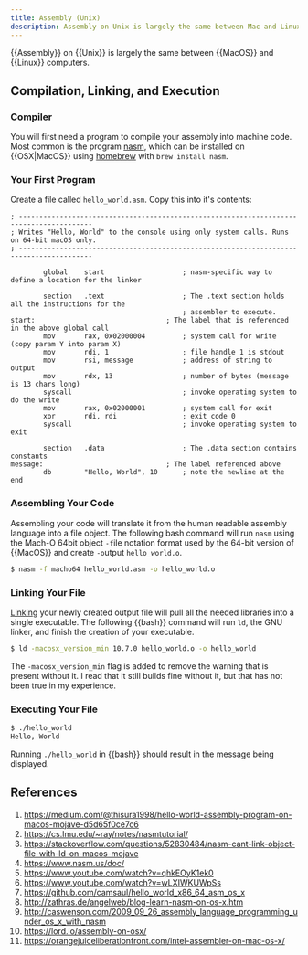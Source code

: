 ```yaml
---
title: Assembly (Unix)
description: Assembly on Unix is largely the same between Mac and Linux computers.
---
```


{{Assembly}} on {{Unix}} is largely the same between {{MacOS}} and {{Linux}} computers.

## Compilation, Linking, and Execution

### Compiler

You will first need a program to compile your assembly into machine code. Most common is the program [nasm][], which can be installed on {{OSX|MacOS}} using [homebrew][] with `brew install nasm`.

### Your First Program

Create a file called `hello_world.asm`. Copy this into it's contents:

```assembly
; ----------------------------------------------------------------------------------------
; Writes "Hello, World" to the console using only system calls. Runs on 64-bit macOS only.
; ----------------------------------------------------------------------------------------
 
        global    start                   ; nasm-specific way to define a location for the linker
 
        section   .text                   ; The .text section holds all the instructions for the 
                                          ; assembler to execute.
start:                                ; The label that is referenced in the above global call
        mov       rax, 0x02000004         ; system call for write (copy param Y into param X)
        mov       rdi, 1                  ; file handle 1 is stdout
        mov       rsi, message            ; address of string to output
        mov       rdx, 13                 ; number of bytes (message is 13 chars long)
        syscall                           ; invoke operating system to do the write
        mov       rax, 0x02000001         ; system call for exit
        xor       rdi, rdi                ; exit code 0
        syscall                           ; invoke operating system to exit
 
        section   .data                   ; The .data section contains constants
message:                              ; The label referenced above
        db        "Hello, World", 10      ; note the newline at the end
```

### Assembling Your Code

Assembling your code will translate it from the human readable assembly language into a file object. The following bash command will run `nasm` using the Mach-O 64bit object `-f`ile notation format used by the 64-bit version of {{MacOS}} and create `-o`utput `hello_world.o`.

```bash
$ nasm -f macho64 hello_world.asm -o hello_world.o
```

### Linking Your File

[Linking](https://en.wikipedia.org/wiki/Linker_%28computing%29) your newly created output file will pull all the needed libraries into a single executable. The following {{bash}} command will run `ld`, the GNU linker, and finish the creation of your executable.

```bash
$ ld -macosx_version_min 10.7.0 hello_world.o -o hello_world
```

The `-macosx_version_min` flag is added to remove the warning that is present without it. I read that it still builds fine without it, but that has not been true in my experience.

### Executing Your File

```bash
$ ./hello_world
Hello, World
```

Running `./hello_world` in {{bash}} should result in the message being displayed.

## References

1. https://medium.com/@thisura1998/hello-world-assembly-program-on-macos-mojave-d5d65f0ce7c6
2. https://cs.lmu.edu/~ray/notes/nasmtutorial/
3. https://stackoverflow.com/questions/52830484/nasm-cant-link-object-file-with-ld-on-macos-mojave
4. https://www.nasm.us/doc/
6. https://www.youtube.com/watch?v=qhkEOyK1ek0
7. https://www.youtube.com/watch?v=wLXIWKUWpSs
8. https://github.com/camsaul/hello_world_x86_64_asm_os_x
9. http://zathras.de/angelweb/blog-learn-nasm-on-os-x.htm
10. http://caswenson.com/2009_09_26_assembly_language_programming_under_os_x_with_nasm
11. https://lord.io/assembly-on-osx/
12. https://orangejuiceliberationfront.com/intel-assembler-on-mac-os-x/

[nasm]: https://nasm.us/
[homebrew]: https://brew.sh/
